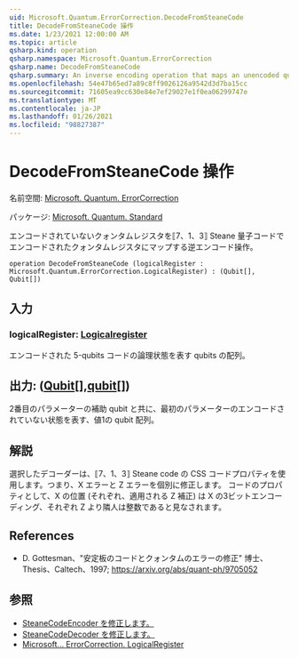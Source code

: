 ```yaml
---
uid: Microsoft.Quantum.ErrorCorrection.DecodeFromSteaneCode
title: DecodeFromSteaneCode 操作
ms.date: 1/23/2021 12:00:00 AM
ms.topic: article
qsharp.kind: operation
qsharp.namespace: Microsoft.Quantum.ErrorCorrection
qsharp.name: DecodeFromSteaneCode
qsharp.summary: An inverse encoding operation that maps an unencoded quantum register to an encoded quantum register under the ⟦7, 1, 3⟧ Steane quantum code.
ms.openlocfilehash: 54e47b65ed7a89c8ff9026126a9542d3d7ba15cc
ms.sourcegitcommit: 71605ea9cc630e84e7ef29027e1f0ea06299747e
ms.translationtype: MT
ms.contentlocale: ja-JP
ms.lasthandoff: 01/26/2021
ms.locfileid: "98827387"
---
```

# <a name="decodefromsteanecode-operation"></a>DecodeFromSteaneCode 操作

名前空間: [Microsoft. Quantum. ErrorCorrection](xref:Microsoft.Quantum.ErrorCorrection)

パッケージ: [Microsoft. Quantum. Standard](https://nuget.org/packages/Microsoft.Quantum.Standard)


エンコードされていないクォンタムレジスタを⟦7、1、3⟧ Steane 量子コードでエンコードされたクォンタムレジスタにマップする逆エンコード操作。

```qsharp
operation DecodeFromSteaneCode (logicalRegister : Microsoft.Quantum.ErrorCorrection.LogicalRegister) : (Qubit[], Qubit[])
```


## <a name="input"></a>入力

### <a name="logicalregister--logicalregister"></a>logicalRegister: [Logicalregister](xref:Microsoft.Quantum.ErrorCorrection.LogicalRegister)

エンコードされた 5-qubits コードの論理状態を表す qubits の配列。



## <a name="output--qubitqubit"></a>出力: ([Qubit](xref:microsoft.quantum.lang-ref.qubit)[],[qubit](xref:microsoft.quantum.lang-ref.qubit)[])

2番目のパラメーターの補助 qubit と共に、最初のパラメーターのエンコードされていない状態を表す、値1の qubit 配列。

## <a name="remarks"></a>解説

選択したデコーダーは、⟦7、1、3⟧ Steane code の CSS コードプロパティを使用します。つまり、X エラーと Z エラーを個別に修正します。 コードのプロパティとして、X の位置 (それぞれ、適用される Z 補正) は X の3ビットエンコーディング、それぞれ Z より隣人は整数であると見なされます。

## <a name="references"></a>References

- D. Gottesman、"安定板のコードとクォンタムのエラーの修正" 博士、Thesis、Caltech、1997; https://arxiv.org/abs/quant-ph/9705052

## <a name="see-also"></a>参照

- [SteaneCodeEncoder を修正します。](xref:Microsoft.Quantum.ErrorCorrection.SteaneCodeEncoder)
- [SteaneCodeDecoder を修正します。](xref:Microsoft.Quantum.ErrorCorrection.SteaneCodeDecoder)
- [Microsoft... ErrorCorrection. LogicalRegister](xref:Microsoft.Quantum.ErrorCorrection.LogicalRegister)
